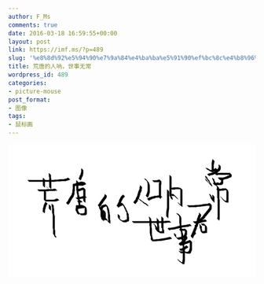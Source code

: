 ```yaml
---
author: F_Ms
comments: true
date: 2016-03-18 16:59:55+00:00
layout: post
link: https://imf.ms/?p=489
slug: '%e8%8d%92%e5%94%90%e7%9a%84%e4%ba%ba%e5%91%90%ef%bc%8c%e4%b8%96%e4%ba%8b%e6%97%a0%e5%b8%b8'
title: 荒唐的人呐，世事无常
wordpress_id: 489
categories:
- picture-mouse
post_format:
- 图像
tags:
- 鼠标画
---
```


![01](/img/post/wp/2016/03/01.png)

